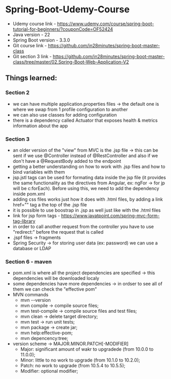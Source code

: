 # Spring-Boot-Udemy-Course

- Udemy course link - https://www.udemy.com/course/spring-boot-tutorial-for-beginners/?couponCode=OF52424
- Java version - 22
- Spring Boot version - 3.3.0
- Git course link - https://github.com/in28minutes/spring-boot-master-class
- Git section 3 link - https://github.com/in28minutes/spring-boot-master-class/tree/master/02.Spring-Boot-Web-Application-V2

## Things learned:
### Section 2
- we can have multiple application.properties files -> the default one is where we swap from 1 profile configuration to another
- we can also use classes for adding configuration
- there is a dependency called Actuator that exposes health & metrics information about the app

### Section 3
- an older version of the "view" from MVC is the .jsp file -> this can be sent if we use @Controller instead of @RestController and also if we don't have a @RequestBody added to the endpoint
- getting a better understanding on how to work with .jsp files and how to bind variables with them
- jsp.jstl tags can be used for formating data inside the jsp file (it provides the same functionality as the directives from Angular, ex: ngFor -> for jp will be c:forEach). Before using this, we need to add the dependency inside pom.xml
- adding css files works just how it does with .html files, by adding a link href="" tag a the top of the .jsp file
- it is possible to use boostrap in .jsp as well just like with the .html files
- link for jsp form tags - https://www.javatpoint.com/spring-mvc-form-tag-library
- in order to call another request from the controller you have to use "redirect:" before the request that is called
- .jspf files -> fragments
- Spring Security -> for storing user data (ex: password) we can use a database or LDAP

### Section 6 - maven
- pom.xml is where all the project dependencies are specified -> this dependencies will be downloaded localy
- some dependencies have more dependencies -> in ordser to see all of them we can check the "effective pom"
- MVN commands
  - mvn --version
  - mvn compile -> compile source files;
  - mvn test-compile -> compile source files and test files;
  - mvn clean -> delete target directory;
  - mvn test -> run unit tests;
  - mvn package -> create jar;
  - mvn help:effective-pom;
  - mvn depencency:tree;
- version scheme -> MAJOR.MINOR.PATCH[-MODIFIER]
  - Major: significant amount of wakr to upgradede (from 10.0.0 to 11.0.0);
  - Minor: little to no work to upgrade (from 10.1.0 to 10.2.0);
  - Patch: no work to upgrade (from 10.5.4 to 10.5.5);
  - Modifier: optional modifier;
